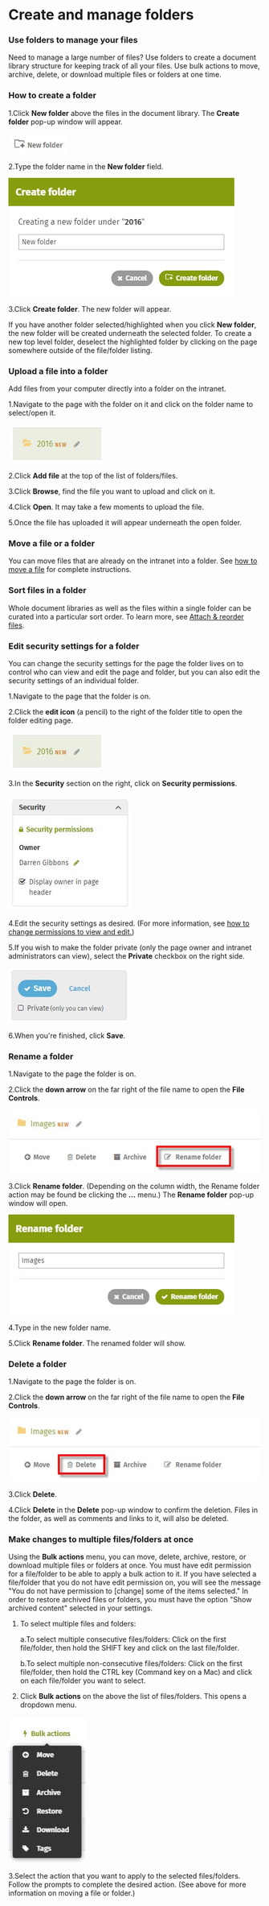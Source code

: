 # Create and manage folders



### Use folders to manage your files

Need to manage a large number of files? Use folders to create a document library structure for keeping track of all your files. Use bulk actions to move, archive, delete, or download multiple files or folders at one time.

### How to create a folder

1.Click **New folder** above the files in the document library. The **Create folder** pop-up window will appear.

![](../../.gitbook/assets/1%20%2838%29.jpg)

2.Type the folder name in the **New folder** field.  


![](../../.gitbook/assets/2%20%2898%29.jpg)



3.Click **Create folder**. The new folder will appear.

If you have another folder selected/highlighted when you click **New folder**, the new folder will be created underneath the selected folder. To create a new top level folder, deselect the highlighted folder by clicking on the page somewhere outside of the file/folder listing.

### Upload a file into a folder

Add files from your computer directly into a folder on the intranet.

1.Navigate to the page with the folder on it and click on the folder name to select/open it.

![](../../.gitbook/assets/3%20%2838%29.jpg)



2.Click **Add file** at the top of the list of folders/files.

3.Click **Browse**, find the file you want to upload and click on it.

4.Click **Open**. It may take a few moments to upload the file.

5.Once the file has uploaded it will appear underneath the open folder.

### Move a file or a folder

You can move files that are already on the intranet into a folder. See [how to move a file](attach-and-reorder-files.md) for complete instructions.

### Sort files in a folder

Whole document libraries as well as the files within a single folder can be curated into a particular sort order. To learn more, see [Attach & reorder files](attach-and-reorder-files.md).

### Edit security settings for a folder

You can change the security settings for the page the folder lives on to control who can view and edit the page and folder, but you can also edit the security settings of an individual folder.

1.Navigate to the page that the folder is on.

2.Click the **edit icon** \(a pencil\) to the right of the folder title to open the folder editing page.  


![](../../.gitbook/assets/4%20%2811%29.jpg)

3.In the **Security** section on the right, click on **Security permissions**.

![](../../.gitbook/assets/5%20%2821%29.jpg)



4.Edit the security settings as desired. \(For more information, see [how to change permissions to view and edit.](../security-settings-and-permissions/permission-to-view-and-edit.md)\)

5.If you wish to make the folder private \(only the page owner and intranet administrators can view\), select the **Private** checkbox on the right side.

![](../../.gitbook/assets/6%20%2811%29.jpg)

6.When you're finished, click **Save**.

### Rename a folder

1.Navigate to the page the folder is on.

2.Click the **down arrow** on the far right of the file name to open the **File Controls**.

![](../../.gitbook/assets/7%20%282%29.jpg)

3.Click **Rename folder**. \(Depending on the column width, the Rename folder action may be found be clicking the **...** menu.\) The **Rename folder** pop-up window will open.  


![](../../.gitbook/assets/8.jpg)

4.Type in the new folder name.

5.Click **Rename folder**. The renamed folder will show.

### Delete a folder

1.Navigate to the page the folder is on.

2.Click the **down arrow** on the far right of the file name to open the **File Controls**.

![](../../.gitbook/assets/9%20%289%29.jpg)

3.Click **Delete**.

4.Click **Delete** in the **Delete** pop-up window to confirm the deletion. Files in the folder, as well as comments and links to it, will also be deleted.



### Make changes to multiple files/folders at once

Using the **Bulk actions** menu, you can move, delete, archive, restore, or download multiple files or folders at once. You must have edit permission for a file/folder to be able to apply a bulk action to it. If you have selected a file/folder that you do not have edit permission on, you will see the message "You do not have permission to \[change\] some of the items selected." In order to restore archived files or folders, you must have the option "Show archived content" selected in your settings.

1. To select multiple files and folders:

   a.To select multiple consecutive files/folders: Click on the first file/folder, then hold the SHIFT key and click on the last file/folder.

   b.To select multiple non-consecutive files/folders: Click on the first file/folder, then hold the CTRL key \(Command key on a Mac\) and click on each file/folder you want to select.

2. Click **Bulk actions** on the above the list of files/folders. This opens a dropdown menu.

![](../../.gitbook/assets/10.jpg)

3.Select the action that you want to apply to the selected files/folders. Follow the prompts to complete the desired action. \(See above for more information on moving a file or folder.\)

  



